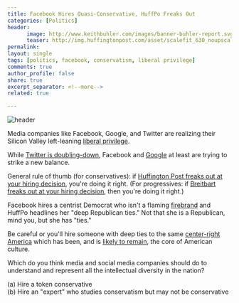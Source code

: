 ```yaml
---
title: Facebook Hires Quasi-Conservative, HuffPo Freaks Out
categories: [Politics]
header:
      image: http://www.keithbuhler.com/images/banner-buhler-report.svg
      teaser: http://img.huffingtonpost.com/asset/scalefit_630_noupscale/586ffa751b00002c006e5fca.jpeg
permalink: 
layout: single
tags: [politics, facebook, conservatism, liberal privilege]
comments: true
author_profile: false
share: true
excerpt_separator: <!--more-->
related: true

---
```


![header](http://img.huffingtonpost.com/asset/scalefit_630_noupscale/586ffa751b00002c006e5fca.jpeg)

Media companies like Facebook, Google, and Twitter are realizing their Silicon Valley left-leaning [liberal privilege](http://townhall.com/columnists/johnhawkins/2014/04/15/15-examples-of-liberal-privilege-n1824468). 

While [Twitter is doubling-down](http://www.wnd.com/2016/08/twitter-stock-plunges-as-conservatives-purged/), Facebook and [Google](http://www.keithbuhler.com/buhlerreport/politics/2016/12/08/conservative-worldview-google-hiring-outreach.html) at least are trying to strike a new balance. 

General rule of thumb (for conservatives): if [Huffington Post freaks out at your hiring decision](http://www.huffingtonpost.com/entry/campbell-brown-facebook_us_586fd293e4b099cdb0fcea5d?section=us_politics), you're doing it right. (For progressives: if [Breitbart freaks out at your hiring decision](http://www.breitbart.com/big-government/2016/04/26/target-hired-former-la-raza-exec-board-member/), then you're doing it right.)

Facebook hires a centrist Democrat who isn't a flaming [firebrand](http://amzn.to/2j0FOQf) and HuffPo headlines her "deep Republican ties." Not that she is a Republican, mind you, but she has "ties." 

Be careful or you'll hire someone with deep ties to the same [center-right America](http://www.gallup.com/poll/167144/wyoming-residents-conservative-liberal.aspx) which has been, and is [likely to remain](http://www.politico.com/magazine/story/2015/09/america-not-moving-left-213095), the core of American culture. 

Which do you think media and social media companies should do to understand and represent all the intellectual diversity in the nation? 

(a) Hire a token conservative  
(b) Hire an "expert" who studies conservatism but may not be conservative  

